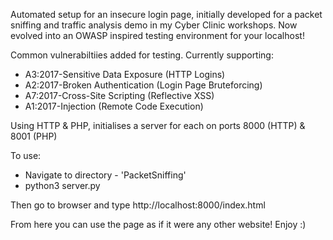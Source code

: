 Automated setup for an insecure login page, initially developed for a packet sniffing and traffic analysis demo in my Cyber Clinic workshops. Now evolved into an OWASP inspired testing environment for your localhost!


Common vulnerabiltiies added for testing. Currently supporting:
  - A3:2017-Sensitive Data Exposure (HTTP Logins)
  - A2:2017-Broken Authentication (Login Page Bruteforcing)
  - A7:2017-Cross-Site Scripting (Reflective XSS)
  - A1:2017-Injection (Remote Code Execution)

Using HTTP & PHP, initialises a server for each on ports 8000 (HTTP) & 8001 (PHP)

To use:
- Navigate to directory - 'PacketSniffing'
- python3 server.py

Then go to browser and type
http://localhost:8000/index.html

From here you can use the page as if it were any other website! Enjoy :)
